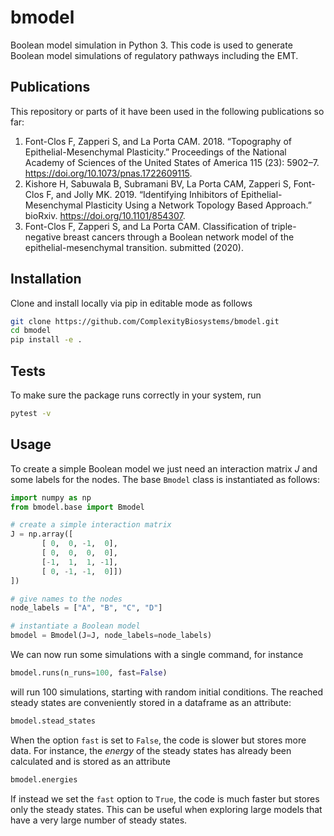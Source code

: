 # bmodel
Boolean model simulation in Python 3. This code is used to generate Boolean model simulations of regulatory pathways including the EMT.

## Publications
This repository or parts of it have been used in the following publications so far:

1. Font-Clos F, Zapperi S, and La Porta CAM. 2018. “Topography of Epithelial-Mesenchymal Plasticity.” Proceedings of the National Academy of Sciences of the United States of America 115 (23): 5902–7. https://doi.org/10.1073/pnas.1722609115.
2. Kishore H, Sabuwala B, Subramani BV, La Porta CAM, Zapperi S, Font-Clos F, and Jolly MK. 2019. “Identifying Inhibitors of Epithelial-Mesenchymal Plasticity Using a Network Topology Based Approach.” bioRxiv. https://doi.org/10.1101/854307. 
3. Font-Clos F, Zapperi S, and La Porta CAM. Classification of triple-negative breast cancers through a Boolean network model of the epithelial-mesenchymal transition.
submitted (2020).

## Installation
Clone and install locally via pip in editable mode as follows
```bash
git clone https://github.com/ComplexityBiosystems/bmodel.git
cd bmodel
pip install -e .
```

## Tests
To make sure the package runs correctly in your system, run
```bash
pytest -v
```

## Usage
To create a simple Boolean model we just need an interaction matrix $J$ and some labels for the nodes. The base `Bmodel` class is instantiated as follows:
```python
import numpy as np
from bmodel.base import Bmodel

# create a simple interaction matrix
J = np.array([
       [ 0,  0, -1,  0],
       [ 0,  0,  0,  0],
       [-1,  1,  1, -1],
       [ 0, -1, -1,  0]])
])

# give names to the nodes
node_labels = ["A", "B", "C", "D"]

# instantiate a Boolean model
bmodel = Bmodel(J=J, node_labels=node_labels)
```
We can now run some simulations with a single command, for instance
```python
bmodel.runs(n_runs=100, fast=False)
```
will run 100 simulations, starting with random initial conditions. The reached steady states are conveniently stored in a dataframe as an attribute:
```python
bmodel.stead_states
```

When the option `fast` is set to `False`, the code is slower but stores more data. For instance, the *energy* of the steady states has already been calculated and is stored as an attribute

```python
bmodel.energies
```
If instead we set the `fast` option to `True`, the code is much faster but stores only the steady states. This can be useful when exploring large models that have a very large number of steady states. 

